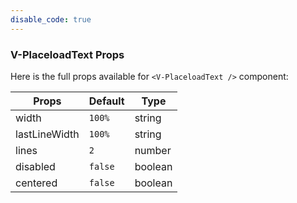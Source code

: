 ```yaml
---
disable_code: true
---
```


### V-PlaceloadText Props

Here is the full props available for `<V-PlaceloadText />` component:

| Props         | Default                                 | Type    |
| ------------- | --------------------------------------- | ------- |
| width         | <span class="is-string">`100%`</span>   | string  |
| lastLineWidth | <span class="is-string">`100%`</span>   | string  |
| lines         | <span class="is-number">`2`</span>      | number  |
| disabled      | <span class="is-boolean">`false`</span> | boolean |
| centered      | <span class="is-boolean">`false`</span> | boolean |
